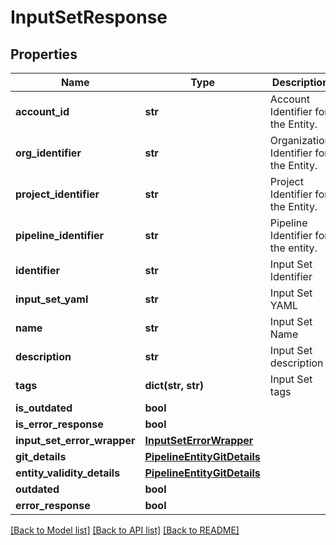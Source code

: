 # InputSetResponse

## Properties
Name | Type | Description | Notes
------------ | ------------- | ------------- | -------------
**account_id** | **str** | Account Identifier for the Entity. | [optional] 
**org_identifier** | **str** | Organization Identifier for the Entity. | [optional] 
**project_identifier** | **str** | Project Identifier for the Entity. | [optional] 
**pipeline_identifier** | **str** | Pipeline Identifier for the entity. | [optional] 
**identifier** | **str** | Input Set Identifier | [optional] 
**input_set_yaml** | **str** | Input Set YAML | [optional] 
**name** | **str** | Input Set Name | [optional] 
**description** | **str** | Input Set description | [optional] 
**tags** | **dict(str, str)** | Input Set tags | [optional] 
**is_outdated** | **bool** |  | [optional] 
**is_error_response** | **bool** |  | [optional] 
**input_set_error_wrapper** | [**InputSetErrorWrapper**](InputSetErrorWrapper.md) |  | [optional] 
**git_details** | [**PipelineEntityGitDetails**](PipelineEntityGitDetails.md) |  | [optional] 
**entity_validity_details** | [**PipelineEntityGitDetails**](PipelineEntityGitDetails.md) |  | [optional] 
**outdated** | **bool** |  | [optional] 
**error_response** | **bool** |  | [optional] 

[[Back to Model list]](../README.md#documentation-for-models) [[Back to API list]](../README.md#documentation-for-api-endpoints) [[Back to README]](../README.md)

